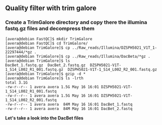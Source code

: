 ## Quality filter with trim galore

### Create a TrimGalore directory and copy there the illumina fastq.gz files and decompress them

```console
[avera@debian FastQC]$ mkdir TrimGalore
[avera@debian FastQC]$ cd TrimGalore/
[avera@debian TrimGalore]$ cp ../Raw_reads/Illumina/DZSPH5021_V1T_1-22297444/*gz .
[avera@debian TrimGalore]$ cp ../Raw_reads/Illumina/DacBeta/*gz .
[avera@debian TrimGalore]$ ls
DacBet_1.fastq.gz  DacBet_2.fastq.gz  DZSPH5021-V1T-1_S14_L002_R1_001.fastq.gz  DZSPH5021-V1T-1_S14_L002_R2_001.fastq.gz
[avera@debian TrimGalore]$ gzip -d *
[avera@debian TrimGalore]$ ls -lrth
total 3.1G
-rw-r--r-- 1 avera avera 1.5G May 16 16:01 DZSPH5021-V1T-1_S14_L002_R1_001.fastq
-rw-r--r-- 1 avera avera 1.5G May 16 16:01 DZSPH5021-V1T-1_S14_L002_R2_001.fastq
-rw-r--r-- 1 avera avera  84M May 16 16:01 DacBet_1.fastq
-rw-r--r-- 1 avera avera  84M May 16 16:01 DacBet_2.fastq
```

**Let's take a look into the DacBet files**

